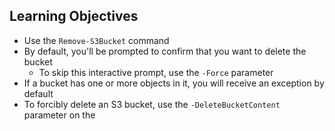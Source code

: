 ## Learning Objectives

* Use the `Remove-S3Bucket` command 
* By default, you'll be prompted to confirm that you want to delete the bucket
  * To skip this interactive prompt, use the `-Force` parameter
* If a bucket has one or more objects in it, you will receive an exception by default
* To forcibly delete an S3 bucket, use the `-DeleteBucketContent` parameter on the 